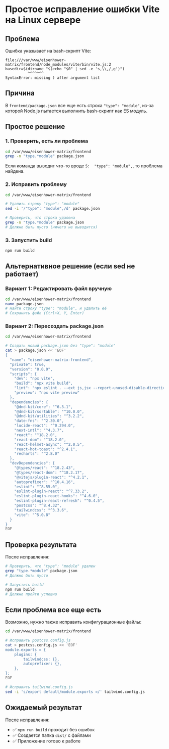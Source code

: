 # Простое исправление ошибки Vite на Linux сервере

## Проблема

Ошибка указывает на bash-скрипт Vite:

```
file:///var/www/eisenhower-matrix/frontend/node_modules/vite/bin/vite.js:2
basedir=$(dirname "$(echo "$0" | sed -e 's,\\,/,g')")
          ^^^^^^^
SyntaxError: missing ) after argument list
```

## Причина

В `frontend/package.json` все еще есть строка `"type": "module"`, из-за которой Node.js пытается выполнить bash-скрипт как ES модуль.

## Простое решение

### 1. Проверить, есть ли проблема

```bash
cd /var/www/eisenhower-matrix/frontend
grep -n "type.*module" package.json
```

Если команда выводит что-то вроде `5:  "type": "module",`, то проблема найдена.

### 2. Исправить проблему

```bash
cd /var/www/eisenhower-matrix/frontend

# Удалить строку "type": "module"
sed -i '/"type": "module",/d' package.json

# Проверить, что строка удалена
grep -n "type.*module" package.json
# Должно быть пусто (ничего не выводится)
```

### 3. Запустить build

```bash
npm run build
```

## Альтернативное решение (если sed не работает)

### Вариант 1: Редактировать файл вручную

```bash
cd /var/www/eisenhower-matrix/frontend
nano package.json
# Найти строку "type": "module", и удалить её
# Сохранить файл (Ctrl+X, Y, Enter)
```

### Вариант 2: Пересоздать package.json

```bash
cd /var/www/eisenhower-matrix/frontend

# Создать новый package.json без "type": "module"
cat > package.json << 'EOF'
{
  "name": "eisenhower-matrix-frontend",
  "private": true,
  "version": "0.0.0",
  "scripts": {
    "dev": "npx vite",
    "build": "npx vite build",
    "lint": "npx eslint . --ext js,jsx --report-unused-disable-directives --max-warnings 0",
    "preview": "npx vite preview"
  },
  "dependencies": {
    "@dnd-kit/core": "^6.3.1",
    "@dnd-kit/sortable": "^10.0.0",
    "@dnd-kit/utilities": "^3.2.2",
    "date-fns": "^2.30.0",
    "lucide-react": "^0.294.0",
    "next-intl": "^4.3.7",
    "react": "^18.2.0",
    "react-dom": "^18.2.0",
    "react-helmet-async": "^2.0.5",
    "react-hot-toast": "^2.4.1",
    "recharts": "^2.8.0"
  },
  "devDependencies": {
    "@types/react": "^18.2.43",
    "@types/react-dom": "^18.2.17",
    "@vitejs/plugin-react": "^4.2.1",
    "autoprefixer": "^10.4.16",
    "eslint": "^8.55.0",
    "eslint-plugin-react": "^7.33.2",
    "eslint-plugin-react-hooks": "^4.6.0",
    "eslint-plugin-react-refresh": "^0.4.5",
    "postcss": "^8.4.32",
    "tailwindcss": "^3.3.6",
    "vite": "^5.0.8"
  }
}
EOF
```

## Проверка результата

После исправления:

```bash
# Проверить, что "type": "module" удален
grep "type.*module" package.json
# Должно быть пусто

# Запустить build
npm run build
# Должно пройти успешно
```

## Если проблема все еще есть

Возможно, нужно также исправить конфигурационные файлы:

```bash
cd /var/www/eisenhower-matrix/frontend

# Исправить postcss.config.js
cat > postcss.config.js << 'EOF'
module.exports = {
	plugins: {
		tailwindcss: {},
		autoprefixer: {},
	},
};
EOF

# Исправить tailwind.config.js
sed -i 's/export default/module.exports =/' tailwind.config.js
```

## Ожидаемый результат

После исправления:

-   ✅ `npm run build` проходит без ошибок
-   ✅ Создается папка `dist/` с файлами
-   ✅ Приложение готово к работе
